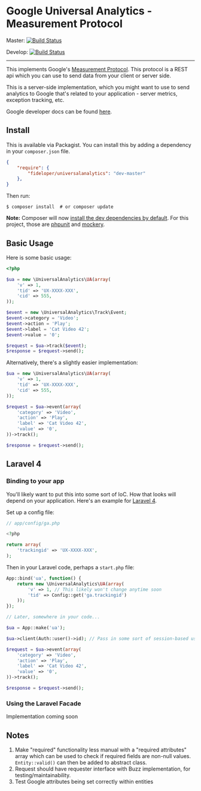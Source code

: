 # Google Universal Analytics - Measurement Protocol

Master: [![Build Status](https://travis-ci.org/fideloper/UniversalAnalytics.png?branch=master)](https://travis-ci.org/fideloper/UniversalAnalytics)

Develop: [![Build Status](https://travis-ci.org/fideloper/UniversalAnalytics.png?branch=develop)](https://travis-ci.org/fideloper/UniversalAnalytics)

---

This implements Google's [Measurement Protocol](https://developers.google.com/analytics/devguides/collection/protocol/v1/). This protocol is a REST api which you can use to send data from your client or server side.

This is a server-side implementation, which you might want to use to send analytics to Google that's related to your application - server metrics, exception tracking, etc.

Google developer docs can be found [here](https://developers.google.com/analytics/devguides/collection/protocol/v1/devguide).

## Install

This is available via Packagist. You can install this by adding a dependency in your `composer.json` file.

```json
{
    "require": {
        "fideloper/universalanalytics": "dev-master"
    },
}
```

Then run:

    $ composer install  # or composer update

**Note:** Composer will now [install the dev dependencies by default](http://seld.be/notes/composer-installing-require-dev-by-default). For this project, those are [phpunit](https://github.com/sebastianbergmann/phpunit/) and [mockery](https://github.com/padraic/mockery).

## Basic Usage

Here is some basic usage:

```php
<?php

$ua = new \UniversalAnalytics\UA(array(
    'v' => 1,
    'tid' => 'UX-XXXX-XXX',
    'cid' => 555,
));

$event = new \UniversalAnalytics\Track\Event;
$event->category = 'Video';
$event->action = 'Play';
$event->label = 'Cat Video 42';
$event->value = '0';

$request = $ua->track($event);
$response = $request->send();
```

Alternatively, there's a slightly easier implementation:

```php
$ua = new \UniversalAnalytics\UA(array(
    'v' => 1,
    'tid' => 'UX-XXXX-XXX',
    'cid' => 555,
));

$request = $ua->event(array(
    'category' => 'Video',
    'action' => 'Play',
    'label' => 'Cat Video 42',
    'value' => '0',
))->track();

$response = $request->send();
```

## Laravel 4

### Binding to your app

You'll likely want to put this into some sort of IoC. How that looks will depend on your application. Here's an example for [Laravel 4](http://laravel.com).

Set up a config file:

```php
// app/config/ga.php

<?php

return array(
    'trackingid' => 'UX-XXXX-XXX',
);
```

Then in your Laravel code, perhaps a `start.php` file:

```php
App::bind('ua', function() {
    return new \UniversalAnalytics\UA(array(
        'v' => 1, // This likely won't change anytime soon
        'tid' => Config::get('ga.trackingid')
    ));
});

// Later, somewhere in your code...

$ua = App::make('ua');

$ua->client(Auth::user()->id); // Pass in some sort of session-based user id

$request = $ua->event(array(
    'category' => 'Video',
    'action' => 'Play',
    'label' => 'Cat Video 42',
    'value' => '0',
))->track();

$response = $request->send();
```

### Using the Laravel Facade

Implementation coming soon

## Notes

1. Make "required" functionality less manual with a "required attributes" array which can be used to check if required fields are non-null values. `Entity::valid()` can then be added to abstract class.
2. Request should have requester interface with Buzz implementation, for testing/maintainability.
3. Test Google attributes being set correctly within entities
